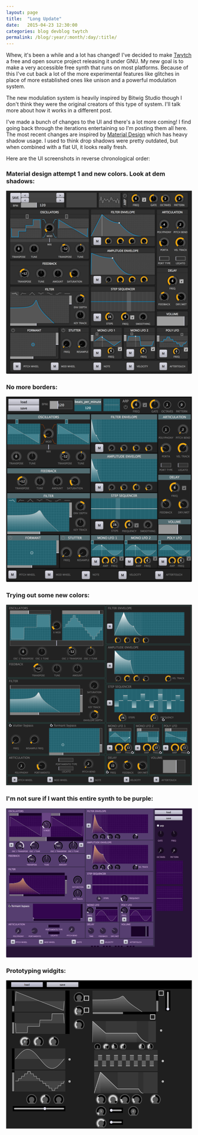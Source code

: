 ```yaml
---
layout: page
title:  "Long Update"
date:   2015-04-23 12:30:00
categories: blog devblog twytch
permalink: /blog/:year/:month/:day/:title/
---
```

Whew, it's been a while and a lot has changed! I've decided to make
[Twytch][twytch] a free and open source project releasing it under GNU. My new
goal is to make a very accessible free synth that runs on most platforms.
Because of this I've cut back a lot of the more experimental features like
glitches in place of more established ones like unison and a powerful
modulation system.

The new modulation system is heavily inspired by Bitwig Studio though I don't
think they were the original creators of this type of system. I'll talk more
about how it works in a different post.

I've made a bunch of changes to the UI and there's a lot more coming! I find
going back through the iterations entertaining so I'm posting them all here.
The most recent changes are inspired by [Material Design][material-design]
which has heavy shadow usage. I used to think drop shadows were pretty
outdated, but when combined with a flat UI, it looks really fresh.

Here are the UI screenshots in reverse chronological order:


### **Material design attempt 1 and new colors. Look at dem shadows:**
![Twytch Screenshot 4-23](/static/images/blog/2015-04-23-screenshot.png)


### **No more borders:**
![Twytch Screenshot 4-14](/static/images/blog/2015-04-14-screenshot.png)


### **Trying out some new colors:**
![Twytch Screenshot 4-01](/static/images/blog/2015-04-01-screenshot.png)


### **I'm not sure if I want this entire synth to be purple:**
![Twytch Screenshot 3-20](/static/images/blog/2015-03-20-screenshot.png)


### **Prototyping widgits:**
![Twytch Screenshot 1-18](/static/images/blog/2015-01-18-screenshot.png)

[twytch]:           https://github.com/mtytel/twytch
[material-design]:  http://www.google.com/design/spec/material-design/
